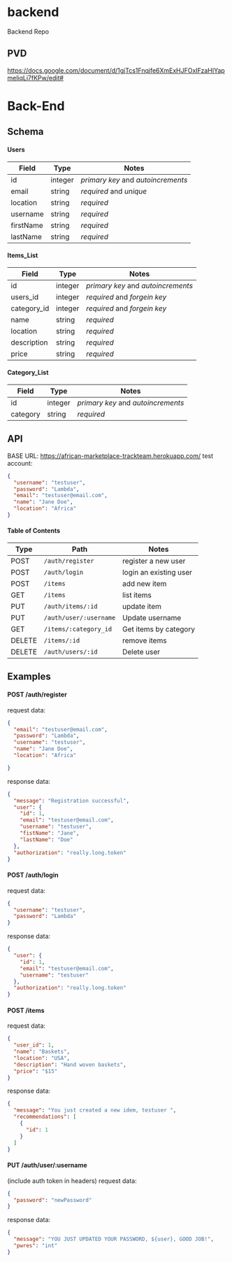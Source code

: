 # backend
Backend Repo

## PVD
https://docs.google.com/document/d/1gjTcs1Fnqjfe6XmExHJFOxIFzaHIYapmeliqLi7fKPw/edit#


# Back-End

## Schema

#### Users

| Field     | Type    | Notes                              |
| --------- | ------- | ---------------------------------- |
| id        | integer | _primary key_ and _autoincrements_ |
| email     | string  | _required_ and _unique_            |
| location  | string  | _required_                         |
| username  | string  | _required_                         |
| firstName | string  | _required_                         |
| lastName  | string  | _required_                         |

#### Items_List

| Field        | Type    | Notes                              |
| ------------ | ------- | ---------------------------------- |
| id           | integer | _primary key_ and _autoincrements_ |
| users_id     | integer | _required_ and _forgein key_       |
| category_id  | integer | _required_ and _forgein key_       |
| name         | string  | _required_                         |
| location     | string  | _required_                         |
| description  | string  | _required_                         |
| price        | string  | _required_                         |

#### Category_List

| Field        | Type    | Notes                              |
| ------------ | ------- | ---------------------------------- |
| id           | integer | _primary key_ and _autoincrements_ |
| category     | string  | _required_                         |

## API

BASE URL: https://african-marketplace-trackteam.herokuapp.com/
test account:

```json
{
  "username": "testuser",
  "password": "Lambda",
  "email": "testuser@email.com",
  "name": "Jane Doe",
  "location": "Africa"
}
```

#### Table of Contents

| Type   | Path                            | Notes                           |
| ------ | ------------------------------- | ------------------------------- |
| POST    | `/auth/register`               | register a new user             |
| POST    | `/auth/login`                  | login an existing user          |
| POST    | `/items`                       | add new item                    |
| GET     | `/items`                       | list items                      |
| PUT     | `/auth/items/:id`              | update item                     |
| PUT     | `/auth/user/:username`         | Update username                 |
| GET     | `/items/:category_id`          | Get items by category           |
| DELETE  | `/items/:id`                   | remove items                    |
| DELETE  | `/auth/users/:id`              | Delete user                     |


## Examples

#### POST /auth/register

request data:

```json
{
  "email": "testuser@email.com",
  "password": "Lambda",
  "username": "testuser",
  "name": "Jane Doe",
  "location": "Africa"

}
```

response data:

```json
{
  "message": "Registration successful",
  "user": {
    "id": 1,
    "email": "testuser@email.com",
    "username": "testuser",
    "fistName": "Jane",
    "lastName": "Doe"
  },
  "authorization": "really.long.token"
}
```

#### POST /auth/login

request data:

```json
{
  "username": "testuser",
  "password": "Lambda"
}
```

response data:

```json
{
  "user": {
    "id": 1,
    "email": "testuser@email.com",
    "username": "testuser"
  },
  "authorization": "really.long.token"
}
```

#### POST /items

request data:

```json
{
  "user_id": 1,
  "name": "Baskets",
  "location": "USA",
  "description": "Hand woven baskets",
  "price": "$15"
}
```

response data:

```json
{
  "message": "You just created a new idem, testuser ",
  "recommendations": [
    {
      "id": 1
    }
  ]
}
```

#### PUT /auth/user/:username

(include auth token in headers)
request data:

```json
{
  "password": "newPassword"
}
```

response data:

```json
{
  "message": "YOU JUST UPDATED YOUR PASSWORD, ${user}, GOOD JOB!",
  "pwres": "int"
}
```

